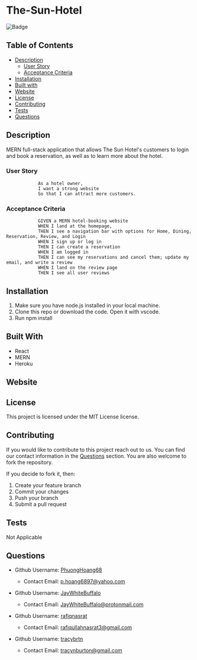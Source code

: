 # The-Sun-Hotel

![Badge](https://img.shields.io/badge/License-MIT-lightblue.svg)

## Table of Contents

- [Description](#description)
    - [User Story](#user-story)
    - [Acceptance Criteria](#acceptance-criteria)
- [Installation](#installation)
- [Built with](#built-with)
- [Website](#website)
- [License](#license)
- [Contributing](#contributing)
- [Tests](#tests)
- [Questions](#questions)

## Description

MERN full-stack application that allows The Sun Hotel's customers to login and book a reservation, as well as to learn more about the hotel. 

### User Story
                As a hotel owner, 
                I want a strong website
                So that I can attract more customers. 

### Acceptance Criteria
                GIVEN a MERN hotel-booking website
                WHEN I land at the homepage, 
                THEN I see a navigation bar with options for Home, Dining, Reservation, Review, and Login 
                WHEN I sign up or log in
                THEN I can create a reservation
                WHEN I am logged in
                THEN I can see my reservations and cancel them; update my email, and write a review
                WHEN I land on the review page
                THEN I see all user reviews
               
## Installation

1. Make sure you have node.js installed in your local machine.
2. Clone this repo or download the code. Open it with vscode.
3. Run npm install

## Built With

- React
- MERN
- Heroku

## Website


## License

This project is licensed under the MIT License license.

## Contributing

If you would like to contribute to this project reach out to us. You can find our contact information in the [Questions](#questions) section. You are also welcome to fork the repository.

If you decide to fork it, then:

1. Create your feature branch
2. Commit your changes
3. Push your branch
4. Submit a pull request

## Tests

Not Applicable

## Questions

- Github Username: [PhuongHoang68](https://github.com/PhuongHoang68)
  - Contact Email: p.hoang6897@yahoo.com
  
- Github Username: [JayWhiteBuffalo](https://github.com/JayWhiteBuffalo)
  - Contact Email: JayWhiteBuffalo@protonmail.com

- Github Username: [rafiqnasrat](https://github.com/rafiqnasrat)
  - Contact Email: rafiqullahnasrat3@gmail.com

- Github Username: [tracybrtn](https://github.com/tracybrtn)
  - Contact Email: tracynburton@gmail.com

